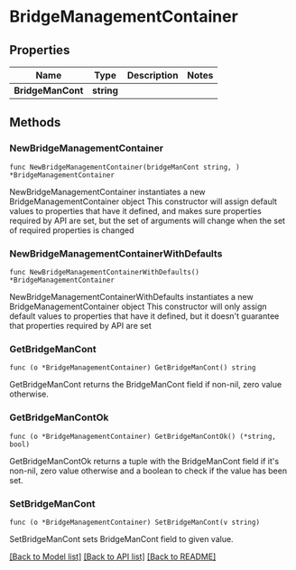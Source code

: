 # BridgeManagementContainer

## Properties

Name | Type | Description | Notes
------------ | ------------- | ------------- | -------------
**BridgeManCont** | **string** |  | 

## Methods

### NewBridgeManagementContainer

`func NewBridgeManagementContainer(bridgeManCont string, ) *BridgeManagementContainer`

NewBridgeManagementContainer instantiates a new BridgeManagementContainer object
This constructor will assign default values to properties that have it defined,
and makes sure properties required by API are set, but the set of arguments
will change when the set of required properties is changed

### NewBridgeManagementContainerWithDefaults

`func NewBridgeManagementContainerWithDefaults() *BridgeManagementContainer`

NewBridgeManagementContainerWithDefaults instantiates a new BridgeManagementContainer object
This constructor will only assign default values to properties that have it defined,
but it doesn't guarantee that properties required by API are set

### GetBridgeManCont

`func (o *BridgeManagementContainer) GetBridgeManCont() string`

GetBridgeManCont returns the BridgeManCont field if non-nil, zero value otherwise.

### GetBridgeManContOk

`func (o *BridgeManagementContainer) GetBridgeManContOk() (*string, bool)`

GetBridgeManContOk returns a tuple with the BridgeManCont field if it's non-nil, zero value otherwise
and a boolean to check if the value has been set.

### SetBridgeManCont

`func (o *BridgeManagementContainer) SetBridgeManCont(v string)`

SetBridgeManCont sets BridgeManCont field to given value.



[[Back to Model list]](../README.md#documentation-for-models) [[Back to API list]](../README.md#documentation-for-api-endpoints) [[Back to README]](../README.md)


